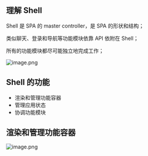 ## 理解 Shell

Shell 是 SPA 的 master controller，是 SPA 的形状和结构；

类似聊天、登录和导航等功能模块依靠 API 依附在 Shell；

所有的功能模块都尽可能独立地完成工作；

![image.png](http://upload-images.jianshu.io/upload_images/1993435-45a66e8e4a275eb3.png?imageMogr2/auto-orient/strip%7CimageView2/2/w/1240)


## Shell 的功能

- 渲染和管理功能容器
- 管理应用状态
- 协调功能模块

## 渲染和管理功能容器

![image.png](http://upload-images.jianshu.io/upload_images/1993435-55b68a7817fa9ec8.png?imageMogr2/auto-orient/strip%7CimageView2/2/w/1240)
